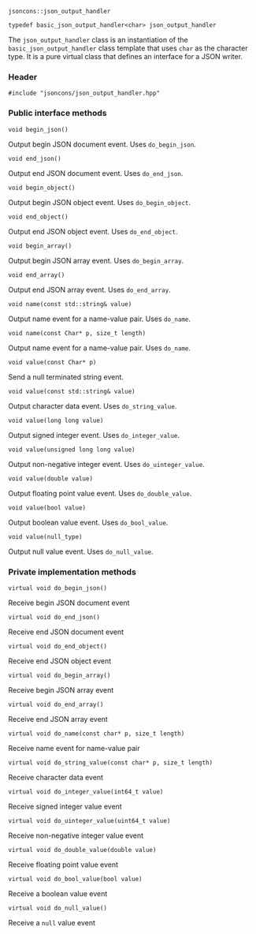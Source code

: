     jsoncons::json_output_handler

    typedef basic_json_output_handler<char> json_output_handler

The `json_output_handler` class is an instantiation of the `basic_json_output_handler` class template that uses `char` as the character type. It is a pure virtual class that defines an interface for a JSON writer.

### Header

    #include "jsoncons/json_output_handler.hpp"

### Public interface methods

    void begin_json()
Output begin JSON document event. Uses `do_begin_json`.

    void end_json()
Output end JSON document event. Uses `do_end_json`.

    void begin_object()
Output begin JSON object event. Uses `do_begin_object`.

    void end_object()
Output end JSON object event. Uses `do_end_object`.

    void begin_array()
Output begin JSON array event. Uses `do_begin_array`.

    void end_array()
Output end JSON array event. Uses `do_end_array`.

    void name(const std::string& value)
Output name event for a name-value pair. Uses `do_name`.

    void name(const Char* p, size_t length)
Output name event for a name-value pair. Uses `do_name`.

    void value(const Char* p)
Send a null terminated string event.

    void value(const std::string& value)
Output character data event. Uses `do_string_value`.

    void value(long long value)
Output signed integer event. Uses `do_integer_value`.

    void value(unsigned long long value)
Output non-negative integer event. Uses `do_uinteger_value`.

    void value(double value)
Output floating point value event. Uses `do_double_value`.

    void value(bool value)
Output boolean value event. Uses `do_bool_value`.

    void value(null_type)
Output null value event. Uses `do_null_value`.

### Private implementation methods

    virtual void do_begin_json()
Receive begin JSON document event

    virtual void do_end_json()
Receive end JSON document event

    virtual void do_end_object()
Receive end JSON object event

    virtual void do_begin_array()
Receive begin JSON array event

    virtual void do_end_array()
Receive end JSON array event

    virtual void do_name(const char* p, size_t length)
Receive name event for name-value pair

    virtual void do_string_value(const char* p, size_t length)
Receive character data event

    virtual void do_integer_value(int64_t value)
Receive signed integer value event

    virtual void do_uinteger_value(uint64_t value)
Receive non-negative integer value event

    virtual void do_double_value(double value)
Receive floating point value event

    virtual void do_bool_value(bool value)
Receive a boolean value event

    virtual void do_null_value()
Receive a `null` value event

